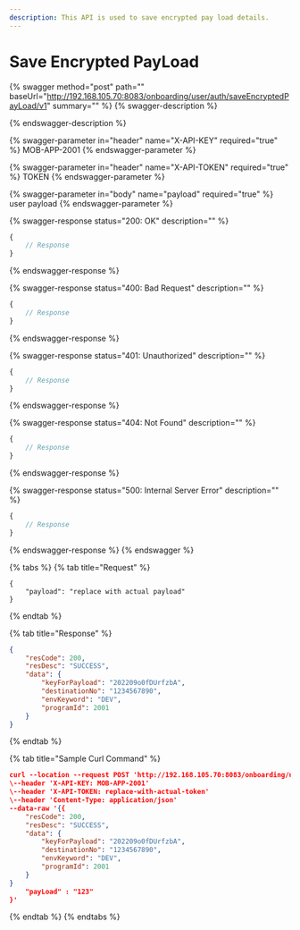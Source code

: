 ```yaml
---
description: This API is used to save encrypted pay load details.
---
```


# Save Encrypted PayLoad

{% swagger method="post" path="" baseUrl="http://192.168.105.70:8083/onboarding/user/auth/saveEncryptedPayLoad/v1" summary="" %}
{% swagger-description %}

{% endswagger-description %}

{% swagger-parameter in="header" name="X-API-KEY" required="true" %}
MOB-APP-2001
{% endswagger-parameter %}

{% swagger-parameter in="header" name="X-API-TOKEN" required="true" %}
TOKEN
{% endswagger-parameter %}

{% swagger-parameter in="body" name="payload" required="true" %}
user payload
{% endswagger-parameter %}

{% swagger-response status="200: OK" description="" %}
```javascript
{
    // Response
}
```
{% endswagger-response %}

{% swagger-response status="400: Bad Request" description="" %}
```javascript
{
    // Response
}
```
{% endswagger-response %}

{% swagger-response status="401: Unauthorized" description="" %}
```javascript
{
    // Response
}
```
{% endswagger-response %}

{% swagger-response status="404: Not Found" description="" %}
```javascript
{
    // Response
}
```
{% endswagger-response %}

{% swagger-response status="500: Internal Server Error" description="" %}
```javascript
{
    // Response
}
```
{% endswagger-response %}
{% endswagger %}

{% tabs %}
{% tab title="Request" %}
```
{
    "payload": "replace with actual payload"
}
```
{% endtab %}

{% tab title="Response" %}
```json
{
    "resCode": 200,
    "resDesc": "SUCCESS",
    "data": {
        "keyForPayload": "202209o0fDUrfzbA",
        "destinationNo": "1234567890",
        "envKeyword": "DEV",
        "programId": 2001
    }
}
```
{% endtab %}

{% tab title="Sample Curl Command" %}
```json
curl --location --request POST 'http://192.168.105.70:8083/onboarding/user/auth/saveEncryptedPayLoad/v1' \
\--header 'X-API-KEY: MOB-APP-2001'
\--header 'X-API-TOKEN: replace-with-actual-token'
\--header 'Content-Type: application/json'
--data-raw '{{
    "resCode": 200,
    "resDesc": "SUCCESS",
    "data": {
        "keyForPayload": "202209o0fDUrfzbA",
        "destinationNo": "1234567890",
        "envKeyword": "DEV",
        "programId": 2001
    }
}
    "payLoad" : "123"
}'
```
{% endtab %}
{% endtabs %}
